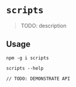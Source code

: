# `scripts`

> TODO: description

## Usage

```
npm -g i scripts

scripts --help

// TODO: DEMONSTRATE API
```
